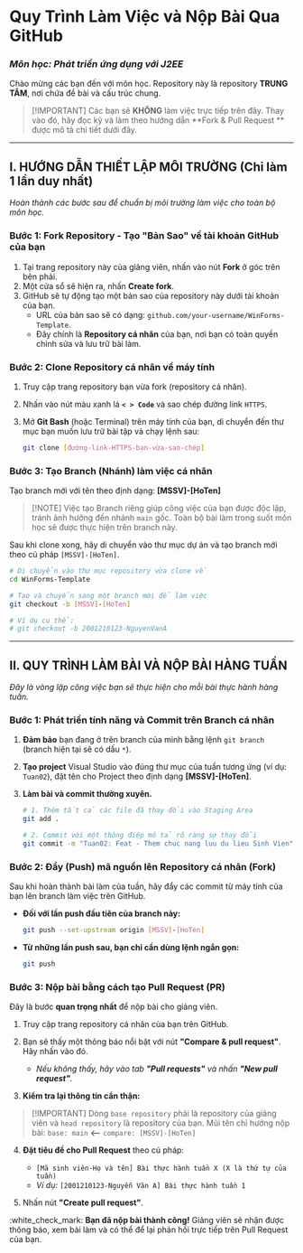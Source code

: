 # **Quy Trình Làm Việc và Nộp Bài Qua GitHub**

### *Môn học: Phát triển ứng dụng với J2EE*

Chào mừng các bạn đến với môn học. Repository này là repository **TRUNG TÂM**, nơi chứa đề bài và cấu trúc chung.

> [\!IMPORTANT]
> Các bạn sẽ **KHÔNG** làm việc trực tiếp trên đây. Thay vào đó, hãy đọc kỹ và làm theo hướng dẫn **Fork & Pull Request
** được mô tả chi tiết dưới đây.

-----

## **I. HƯỚNG DẪN THIẾT LẬP MÔI TRƯỜNG (Chỉ làm 1 lần duy nhất)**

*Hoàn thành các bước sau để chuẩn bị môi trường làm việc cho toàn bộ môn học.*

### **Bước 1: Fork Repository - Tạo "Bản Sao" về tài khoản GitHub của bạn**

1. Tại trang repository này của giảng viên, nhấn vào nút **Fork** ở góc trên bên phải.
2. Một cửa sổ sẽ hiện ra, nhấn **Create fork**.
3. GitHub sẽ tự động tạo một bản sao của repository này dưới tài khoản của bạn.
    * URL của bản sao sẽ có dạng: `github.com/your-username/WinForms-Template`.
    * Đây chính là **Repository cá nhân** của bạn, nơi bạn có toàn quyền chỉnh sửa và lưu trữ bài làm.

### **Bước 2: Clone Repository cá nhân về máy tính**

1. Truy cập trang repository bạn vừa fork (repository cá nhân).

2. Nhấn vào nút màu xanh lá **`< > Code`** và sao chép đường link `HTTPS`.

3. Mở **Git Bash** (hoặc Terminal) trên máy tính của bạn, di chuyển đến thư mục bạn muốn lưu trữ bài tập và chạy lệnh
   sau:

   ```bash
   git clone [đường-link-HTTPS-bạn-vừa-sao-chép]
   ```

### **Bước 3: Tạo Branch (Nhánh) làm việc cá nhân**

Tạo branch mới với tên theo định dạng: **[MSSV]-[HoTen]**
> [\!NOTE]
> Việc tạo Branch riêng giúp công việc của bạn được độc lập, tránh ảnh hưởng đến nhánh `main` gốc. Toàn bộ bài làm trong
> suốt môn học sẽ được thực hiện trên branch này.

Sau khi clone xong, hãy di chuyển vào thư mục dự án và tạo branch mới theo cú pháp `[MSSV]-[HoTen]`.

```bash
# Di chuyển vào thư mục repository vừa clone về
cd WinForms-Template

# Tạo và chuyển sang một branch mới để làm việc
git checkout -b [MSSV]-[HoTen]

# Ví dụ cụ thể:
# git checkout -b 2001210123-NguyenVanA
```

-----

## **II. QUY TRÌNH LÀM BÀI VÀ NỘP BÀI HÀNG TUẦN**

*Đây là vòng lặp công việc bạn sẽ thực hiện cho mỗi bài thực hành hàng tuần.*

### **Bước 1: Phát triển tính năng và Commit trên Branch cá nhân**

1. **Đảm bảo** bạn đang ở trên branch của mình bằng lệnh `git branch` (branch hiện tại sẽ có dấu `*`).

2. **Tạo project** Visual Studio vào đúng thư mục của tuần tương ứng (ví dụ: `Tuan02`), đặt tên cho Project theo định
   dạng **[MSSV]-[HoTen]**.

3. **Làm bài và commit thường xuyên.**

   ```bash
   # 1. Thêm tất cả các file đã thay đổi vào Staging Area
   git add .

   # 2. Commit với một thông điệp mô tả rõ ràng sự thay đổi
   git commit -m "Tuan02: Feat - Them chuc nang luu du lieu Sinh Vien"
   ```

### **Bước 2: Đẩy (Push) mã nguồn lên Repository cá nhân (Fork)**

Sau khi hoàn thành bài làm của tuần, hãy đẩy các commit từ máy tính của bạn lên branch làm việc trên GitHub.

* **Đối với lần push đầu tiên của branch này:**

  ```bash
  git push --set-upstream origin [MSSV]-[HoTen]
  ```

* **Từ những lần push sau, bạn chỉ cần dùng lệnh ngắn gọn:**

  ```bash
  git push
  ```

### **Bước 3: Nộp bài bằng cách tạo Pull Request (PR)**

Đây là bước **quan trọng nhất** để nộp bài cho giảng viên.

1. Truy cập trang repository cá nhân của bạn trên GitHub.

2. Bạn sẽ thấy một thông báo nổi bật với nút **"Compare & pull request"**. Hãy nhấn vào đó.

    * *Nếu không thấy, hãy vào tab **"Pull requests"** và nhấn **"New pull request"**.*

3. **Kiểm tra lại thông tin cẩn thận:**

> [\!IMPORTANT]
> Dòng `base repository` phải là repository của giảng viên và `head repository` là repository của bạn. Mũi tên chỉ hướng
> nộp bài:
`base: main` **\<--** `compare: [MSSV]-[HoTen]`

4. **Đặt tiêu đề cho Pull Request** theo cú pháp:

    * `[Mã sinh viên-Họ và tên] Bài thực hành tuần X (X là thứ tự của tuần)`
    * *Ví dụ:* `[2001210123-Nguyễn Văn A] Bài thực hành tuần 1`

5. Nhấn nút **"Create pull request"**.

:white\_check\_mark: **Bạn đã nộp bài thành công\!** Giảng viên sẽ nhận được thông báo, xem bài làm và có thể để lại
phản hồi trực tiếp trên Pull Request của bạn.
